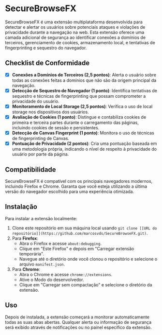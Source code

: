 # SecureBrowseFX

SecureBrowseFX é uma extensão multiplataforma desenvolvida para detectar e alertar os usuários sobre potenciais ataques e violações de privacidade durante a navegação na web. Esta extensão oferece uma camada adicional de segurança ao identificar conexões a domínios de terceiros, gerenciamento de cookies, armazenamento local, e tentativas de fingerprinting e sequestro do navegador.

## Checklist de Conformidade

- [x] **Conexões a Domínios de Terceiros (2,5 pontos)**: Alerta o usuário sobre todas as conexões feitas a domínios que não são da origem principal da navegação.
- [x] **Detecção de Sequestro de Navegador (1 ponto)**: Identifica tentativas de sequestro e técnicas de fingerprinting que possam comprometer a privacidade do usuário.
- [x] **Monitoramento de Local Storage (2,5 pontos)**: Verifica o uso de local storage nos dispositivos dos usuários.
- [x] **Avaliação de Cookies (1 ponto)**: Distingue e contabiliza cookies de primeira e terceira partes durante o carregamento das páginas, incluindo cookies de sessão e persistentes.
- [x] **Detecção de Canvas Fingerprint (1 ponto)**: Monitora o uso de técnicas de fingerprinting de Canvas.
- [x] **Pontuação de Privacidade (2 pontos)**: Cria uma pontuação baseada em uma metodologia própria, indicando o nível de respeito à privacidade do usuário por parte da página.

## Compatibilidade

SecureBrowseFX é compatível com os principais navegadores modernos, incluindo Firefox e Chrome. Garanta que você esteja utilizando a última versão do navegador escolhido para uma experiência otimizada.

## Instalação

Para instalar a extensão localmente:

1. Clone este repositório em sua máquina local usando `git clone [[URL do repositório]](https://github.com/marcosvds/SecureBrowseFX.git)`.
2. Para **Firefox**:
   - Abra o Firefox e acesse `about:debugging`.
   - Clique em "Este Firefox" e depois em "Carregar extensão temporária".
   - Navegue até o diretório onde você clonou o repositório e selecione o arquivo `manifest.json`.
3. Para **Chrome**:
   - Abra o Chrome e acesse `chrome://extensions`.
   - Ative o Modo do desenvolvedor.
   - Clique em "Carregar sem compactação" e selecione o diretório da extensão.

## Uso

Depois de instalada, a extensão começará a monitorar automaticamente todas as suas abas abertas. Qualquer alerta ou informação de segurança será exibido através de notificações ou no painel específico da extensão.
